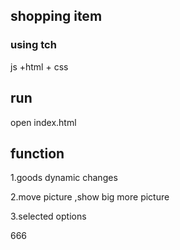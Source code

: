 ## shopping item

### using tch 

js +html + css

## run

open index.html

## function

1.goods  dynamic changes

2.move picture ,show big more picture

3.selected options

666